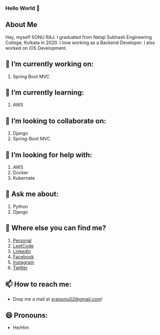 ### Hello World 👋

## About Me

Hey, myself SONU RAJ. I graduated from Netaji Subhash Engineering College, Kolkata in 2020. I love working as a Backend Developer. I also worked on iOS Development.

## 🔭 I’m currently working on:
  1. Spring Boot MVC

## 🌱 I’m currently learning:
  1. AWS

## 👯 I’m looking to collaborate on:
  1. Django
  2. Spring-Boot MVC

## 🤔 I’m looking for help with:
  1. AWS
  2. Docker
  3. Kubernate

## 💬 Ask me about:
  1. Python
  2. Django

## 🤔 Where else you can find me?
  1. [Personal](https://competent-newton-a1bc42.netlify.app/)
  2. [LeetCode](https://leetcode.com/srajsonu/)
  3. [LinkedIn](https://www.linkedin.com/in/srajsonu/)
  4. [Facebook](https://www.facebook.com/srajsonu)
  5. [Instagram](https://www.instagram.com/srajsonu_/)
  6. [Twitter](https://twitter.com/srajsonu_)

## 📫 How to reach me: 
  - Drop me a mail at srajsonu02@gmail.com!

## 😄 Pronouns:
  - He/Him

